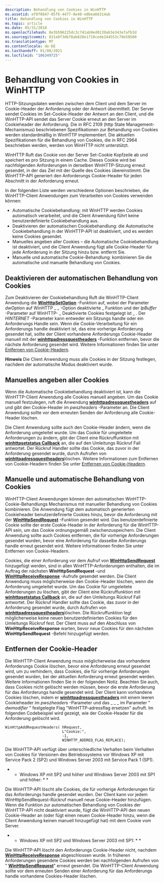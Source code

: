 ```yaml
---
description: Behandlung von Cookies in WinHTTP
ms.assetid: ef0f0847-05f6-4477-8e48-e0bea66314ab
title: Behandlung von Cookies in WinHTTP
ms.topic: article
ms.date: 05/31/2018
ms.openlocfilehash: 8e3b596225dc3c741ab9ed0139a63e343e7afb3d
ms.sourcegitcommit: 831e8f3db78ab820e1710cede244553c70e50500
ms.translationtype: MT
ms.contentlocale: de-DE
ms.lasthandoff: 01/08/2021
ms.locfileid: "106349725"
---
```

# <a name="cookie-handling-in-winhttp"></a>Behandlung von Cookies in WinHTTP

HTTP-Sitzungsdaten werden zwischen dem Client und dem Server im Cookie-Header der Anforderung oder der Antwort übermittelt. Der Server sendet Cookies im Set-Cookie-Header der Antwort an den Client, und die WinHTTP-API sendet das Server Cookie erneut an den Server im Cookieheader der Anforderung. Die in RFC 2109 (http State Management-Mechanismus) beschriebenen Spezifikationen zur Behandlung von Cookies werden standardmäßig in WinHTTP implementiert. Die aktuellen Spezifikationen für die Behandlung von Cookies, die in RFC 2964 beschrieben werden, werden von WinHTTP nicht unterstützt.

WinHTTP Ruft das Cookie von der Server Set-Cookie Kopfzeile ab und speichert es pro Sitzung in einem Cache. Dieses Cookie wird bei nachfolgenden Anforderungen in derselben WinHTTP-Sitzung erneut gesendet, in der das Ziel mit der Quelle des Cookies übereinstimmt. Die WinHTTP-API generiert den Anforderungs Cookie-Header für jeden Abschnitt in der Anforderung erneut.

In der folgenden Liste werden verschiedene Optionen beschrieben, die WinHTTP-Client Anwendungen zum Verarbeiten von Cookies verwenden können:

-   Automatische Cookiebehandlung: mit WinHTTP werden Cookies automatisch verarbeitet, und die Client Anwendung führt keine benutzerdefinierte Cookiebehandlung aus.
-   Deaktivieren der automatischen Cookiebehandlung: die Automatische Cookiebehandlung in der WinHTTP-API ist deaktiviert, und es werden keine Cookies gesendet.
-   Manuelles angeben aller Cookies – die Automatische Cookiebehandlung ist deaktiviert, und die Client Anwendung fügt alle Cookie-Header für jede Anforderung in der Sitzung hinzu bzw. entfernt Sie.
-   Manuelle und automatische Cookie-Behandlung: kombinieren Sie die automatische und manuelle Behandlung von Cookies.

## <a name="disabling-automatic-cookie-handling"></a>Deaktivieren der automatischen Behandlung von Cookies

Zum Deaktivieren der Cookiebehandlung Ruft die WinHTTP-Client Anwendung die [**WinHttpSetOption**](/windows/desktop/api/Winhttp/nf-winhttp-winhttpsetoption) -Funktion auf, wobei der Parameter *dwOption* auf WinHTTP \_ \_ -Option deaktivierte \_ Funktion und der *lpBuffer* -Parameter auf WinHTTP- \_ Deaktivierte Cookies festgelegt ist \_ . Der *HINTERNET* -Parameter kann entweder ein Sitzungs handle oder ein Anforderungs Handle sein. Wenn die Cookie-Verarbeitung für ein Anforderungs handle deaktiviert ist, das eine vorherige Anforderung gesendet hat, sollte der Client vorhandene Anforderungs Cookie-Header manuell mit der [**winhttpadressquestheaders**](/windows/desktop/api/Winhttp/nf-winhttp-winhttpaddrequestheaders) -Funktion entfernen, bevor die nächste Anforderung gesendet wird. Weitere Informationen finden Sie unter [Entfernen von Cookie-Headern](#removing-cookie-headers).

**Hinweis**  Die Client Anwendung muss alle Cookies in der Sitzung festlegen, nachdem der automatische Modus deaktiviert wurde.

## <a name="manually-specifying-all-cookies"></a>Manuelles angeben aller Cookies

Wenn die Automatische Cookiebehandlung deaktiviert ist, kann die WinHTTP-Client Anwendung alle Cookies manuell angeben. Um das Cookie manuell festzulegen, ruft die Anwendung [**winhttpadressquestheaders**](/windows/desktop/api/Winhttp/nf-winhttp-winhttpaddrequestheaders) auf und gibt den Cookie-Header im *pwszheaders* -Parameter an. Die Client Anwendung sollte vor dem erneuten Senden der Anforderung alle Cookie-Header löschen.

Die Client Anwendung sollte auch den Cookie-Header ändern, wenn die Anforderung umgeleitet wurde. Um das Cookie für umgeleitete Anforderungen zu ändern, gibt der Client eine Rückruffunktion mit [**winhttpsetstatus Callback**](/windows/desktop/api/Winhttp/nf-winhttp-winhttpsetstatuscallback) an, die auf den Umleitungs Rückruf Fall antwortet. Der Rückruf Handler sollte das Cookie, das zuvor in der Anforderung gesendet wurde, durch Aufrufen von [**winhttpadressquestheaders**](/windows/desktop/api/Winhttp/nf-winhttp-winhttpaddrequestheaders)löschen. Weitere Informationen zum Entfernen von Cookie-Headern finden Sie unter [Entfernen von Cookie-Headern](#removing-cookie-headers).

## <a name="manual-and-automatic-cookie-handling"></a>Manuelle und automatische Behandlung von Cookies

WinHTTP-Client Anwendungen können den automatischen WinHTTP-Cookie-Behandlungs Mechanismus mit manueller Behandlung von Cookies kombinieren. Die Anwendung fügt dem automatisch generierten Cookieheader benutzerdefinierte Cookies hinzu, bevor die Anforderung mit der [**WinHttpSendRequest**](/windows/desktop/api/Winhttp/nf-winhttp-winhttpsendrequest) -Funktion gesendet wird. Das benutzerdefinierte Cookie sollte der erste Cookie-Header in der Anforderung für die WinHTTP-API sein, um das Cookie ordnungsgemäß zwischenzuspeichern. Die Client Anwendung sollte auch Cookies entfernen, die für vorherige Anforderungen gesendet wurden, bevor eine Anforderung für dasselbe Anforderungs handle erneut gesendet wird. Weitere Informationen finden Sie unter Entfernen von Cookie-Headern.

Cookies, die einer Anforderung vor dem Aufruf von [**WinHttpSendRequest**](/windows/desktop/api/Winhttp/nf-winhttp-winhttpsendrequest) hinzugefügt werden, sind in allen WinHTTP-Anforderungen enthalten, die im Auftrag der nächsten **WinHttpSendRequest** -und [**WinHttpReceiveResponse**](/windows/desktop/api/Winhttp/nf-winhttp-winhttpreceiveresponse) -Aufrufe gesendet werden. Die Client Anwendung muss möglicherweise den Cookie-Header löschen, wenn die Anforderung umgeleitet wurde. Um das Cookie für umgeleitete Anforderungen zu löschen, gibt der Client eine Rückruffunktion mit [**winhttpsetstatus Callback**](/windows/desktop/api/Winhttp/nf-winhttp-winhttpsetstatuscallback) an, die auf den Umleitungs Rückruf Fall antwortet. Der Rückruf Handler sollte das Cookie, das zuvor in der Anforderung gesendet wurde, durch Aufrufen von [**winhttpadressquestheaders**](/windows/desktop/api/Winhttp/nf-winhttp-winhttpaddrequestheaders)löschen. Die Rückruffunktion legt möglicherweise keine neuen benutzerdefinierten Cookies für den Umleitungs Rückruf fest. Der Client muss auf den Abschluss von **WinHttpReceiveResponse** warten, bevor neue Cookies für den nächsten **WinHttpSendRequest** -Befehl hinzugefügt werden.

## <a name="removing-cookie-headers"></a>Entfernen der Cookie-Header

Die WinHTTP-Client Anwendung muss möglicherweise das vorhandene Anforderungs Cookie löschen, bevor eine Anforderung erneut gesendet wird, um zu verhindern, dass Cookies, die für vorherige Anforderungen gesendet wurden, bei der aktuellen Anforderung erneut gesendet werden. Weitere Informationen finden Sie in der folgenden Notiz. Beachten Sie auch, dass Cookies nicht gelöscht werden müssen, bevor die erste Anforderung für das Anforderungs handle gesendet wird. Der Client kann vorhandene Cookies löschen, indem er [**winhttpadressquestheaders**](/windows/desktop/api/Winhttp/nf-winhttp-winhttpaddrequestheaders) mit einem leeren Cookieheader im *pwszheaders* -Parameter und das \_ \_ \_ im Parameter " *dwmodifier* " festgelegte Flag "WinHTTP-adressflag ersetzen" aufruft. Im folgenden Codebeispiel wird gezeigt, wie der Cookie-Header für die Anforderung gelöscht wird.

``` syntax
WinHttpAddRequestHeaders( hRequest, 
                          L"Cookie:", 
                          -1, 
                          WINHTTP_ADDREQ_FLAG_REPLACE);
```

Die WinHTTP-API verfügt über unterschiedliche Verhalten beim Verhalten von Cookies für Versionen des Betriebssystems vor Windows XP mit Service Pack 2 (SP2) und Windows Server 2003 mit Service Pack 1 (SP1).

* * Windows XP mit SP2 und höher und Windows Server 2003 mit SP1 und höher: * *

Die WinHTTP-API löscht alle Cookies, die für vorherige Anforderungen für das Anforderungs handle gesendet wurden. Der Client kann vor jedem WinHttpSendRequest-Rückruf manuell neue Cookie-Header hinzufügen. Wenn die Funktion zur automatischen Behandlung von Cookies der WinHTTP-API nicht deaktiviert wurde, fügt die WinHTTP-API den neuen Cookie-Header an (oder fügt einen neuen Cookie-Header hinzu, wenn die Client Anwendung keinen manuell hinzugefügt hat) mit dem Cookie vom Server.

* * Windows XP mit SP2 und Windows Server 2003 mit SP1: * *

Die WinHTTP-API löscht den Anforderungs Cookie-Header nicht, nachdem [**WinHttpReceiveResponse**](/windows/desktop/api/Winhttp/nf-winhttp-winhttpreceiveresponse) abgeschlossen wurde. In früheren Anforderungen gesendete Cookies werden bei nachfolgenden Aufrufen von " [**WinHttpSendRequest**](/windows/desktop/api/Winhttp/nf-winhttp-winhttpsendrequest)" erneut gesendet. Die WinHTTP-Client Anwendung sollte vor dem erneuten Senden einer Anforderung für das Anforderungs handle vorhandene Cookies-Header löschen.

 

 



